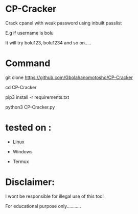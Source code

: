 # CP-Cracker


  Crack cpanel with weak password using inbuilt passlist 



  E.g if username is bolu

  It will try bolu123, bolu1234 and so on.....




# Command



 git clone https://github.com/Gbolahanomotosho/CP-Cracker




 cd CP-Cracker



 pip3 install -r requirements.txt




 python3 CP-Cracker.py





# tested on :




- Linux


- Windows 


- Termux



# Disclaimer: 

 

  I wont be responsible for illegal use of this tool

  

  For educational purpose only...........

